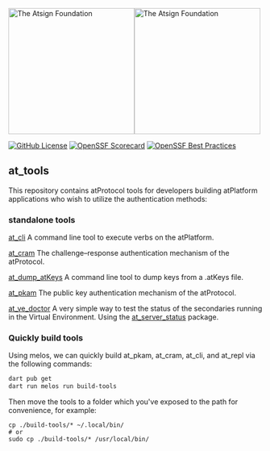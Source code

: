 <a href="https://atsign.com#gh-light-mode-only"><img width=250px src="https://atsign.com/wp-content/uploads/2022/05/atsign-logo-horizontal-color2022.svg#gh-light-mode-only" alt="The Atsign Foundation"></a><a href="https://atsign.com#gh-dark-mode-only"><img width=250px src="https://atsign.com/wp-content/uploads/2023/08/atsign-logo-horizontal-reverse2022-Color.svg#gh-dark-mode-only" alt="The Atsign Foundation"></a>

[![GitHub License](https://img.shields.io/badge/license-BSD3-blue.svg)](./LICENSE)
[![OpenSSF Scorecard](https://api.securityscorecards.dev/projects/github.com/atsign-foundation/at_tools/badge)](https://securityscorecards.dev/viewer/?uri=github.com/atsign-foundation/at_tools&sort_by=check-score&sort_direction=desc)
[![OpenSSF Best Practices](https://www.bestpractices.dev/projects/8121/badge)](https://www.bestpractices.dev/projects/8121)

## at_tools

This repository contains atProtocol tools for developers
building atPlatform applications who wish to utilize the authentication
methods:

### standalone tools

[at_cli](./packages/at_cli) A command line tool to execute verbs on the atPlatform.

[at_cram](./packages/at_cram) The challenge–response authentication mechanism of the
atProtocol.

[at_dump_atKeys](./packages/at_dump_atKeys) A command line tool to dump keys from a
.atKeys file.

[at_pkam](./packages/at_pkam) The public key authentication mechanism of the
atProtocol.

[at_ve_doctor](./packages/at_ve_doctor) A very simple way to test the status of the
secondaries running in the Virtual Environment. Using the
[at_server_status](https://pub.dev/packages/at_server_status) package.

### Quickly build tools

Using melos, we can quickly build at_pkam, at_cram, at_cli, and at_repl via the
following commands:

```bash
dart pub get
dart run melos run build-tools
```

Then move the tools to a folder which you've exposed to the path for
convenience, for example:

```
cp ./build-tools/* ~/.local/bin/
# or
sudo cp ./build-tools/* /usr/local/bin/
```

